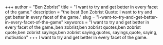 +++
author = "Ben Zobrist"
title = "I want to try and get better in every facet of the game."
description = "the best Ben Zobrist Quote: I want to try and get better in every facet of the game."
slug = "i-want-to-try-and-get-better-in-every-facet-of-the-game"
keywords = "I want to try and get better in every facet of the game.,ben zobrist,ben zobrist quotes,ben zobrist quote,ben zobrist sayings,ben zobrist saying,quotes, sayings,quote, saying, motivation"
+++
I want to try and get better in every facet of the game.
